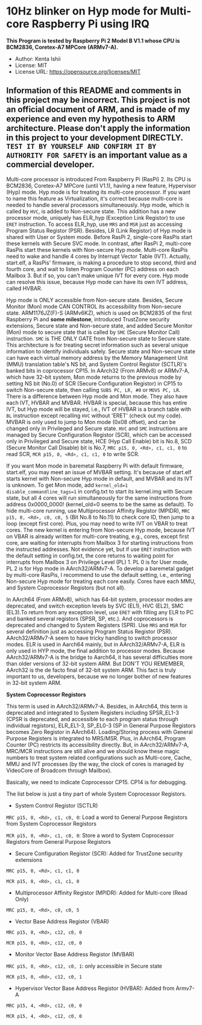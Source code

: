 # 10Hz blinker on Hyp mode for Multi-core Raspberry Pi using IRQ

**This Program is tested by Raspberry Pi 2 Model B V1.1 whose CPU is BCM2836, Coretex-A7 MPCore (ARMv7-A).**

* Author: Kenta Ishii
* License: MIT
* License URL: https://opensource.org/licenses/MIT

## Information of this README and comments in this project may be incorrect. This project is not an official document of ARM, and is made of my experience and even my hypothesis to ARM architecture. Please don't apply the information in this project to your development DIRECTLY. `TEST IT BY YOURSELF AND CONFIRM IT BY AUTHORITY FOR SAFETY` is an important value as a commercial developer.

Multi-core processor is introduced From Raspberry Pi (RasPi) 2. Its CPU is BCM2836, Coretex-A7 MPCore (until V1.1), having a new feature, Hypervisor (Hyp) mode. Hyp mode is for treating its multi-core processor. If you want to name this feature as Virtualization, it's correct because multi-core is needed to handle several processors simultaneously. Hyp mode, which is called by `HVC`, is added to Non-secure state. This addition has a new processor mode, uniquely has ELR_hyp (Exception Link Registor) to use `ERET` instruction. To access ELR_hyp, use `MRS` and `MSR` just as accessing Program Status Registor (PSR). Besides, LR (Link Registor) of Hyp mode is shared with User or System mode. Before RasPi 2, single-core RasPis start these kernels with Secure SVC mode. In contrast, after RasPi 2, multi-core RasPis start these kernels with Non-secure Hyp mode. Multi-core RasPis need to wake and handle 4 cores by Interrupt Vector Table (IVT). Actually, start.elf, a RasPis' firmware, is making a procedure to stop second, third and fourth core, and wait to listen Program Counter (PC) address on each Mailbox 3. But if so, you can't make unique IVT for every core. Hyp mode can resolve this issue, because Hyp mode can have its own IVT address, called HVBAR.

Hyp mode is ONLY accessible from Non-secure state. Besides, Secure Monitor (Mon) mode CAN CONTROL its accessibility from Non-secure state. ARM1176JZ(F)-S (ARMv6KZ), which is used on BCM2835 of the first Raspberry Pi and **some milestone**, introduced TrustZone security extensions, Secure state and Non-secure state, and added Secure Monitor (Mon) mode to secure state that is called by `SMC` (Secure Monitor Call) instruction. `SMC` is THE ONLY GATE from Non-secure state to Secure state. This architecture is for treating secret information such as several unique information to identify individuals safely. Secure state and Non-secure state can have each virtual memory address by the Memory Management Unit (MMU) translation table's NS bit, and System Control Registor (SCTLR)'s banked bits in coprocessor CP15. In AArch32 (From ARMv8) or ARMv7-A, which have 32-bit system, Mon mode returns to the previous mode by setting NS bit (No.0) of SCR (Secure Configuration Registor) in CP15 to switch Non-secure state, then calling `SUBS PC, LR, #0` or `MOVS PC, LR`. There is a difference between Hyp mode and Mon mode. They also have each IVT, HVBAR and MVBAR. HVBAR is special, because this has entire IVT, but Hyp mode will be stayed, i.e., IVT of HVBAR is a branch table with `BL` instruction except recalling `HVC` without 'ERET' (check out my code). MVBAR is only used to jump to Mon mode (0x08 offset), and can be changed only in Privileged and Secure state. `HVC` and `SMC` instructions are managed by Secure Configuration Registor (SCR), which can be accessed only in Privileged and Secure state, HCE (Hyp Call Enable) bit is No.8, SCD (Secure Monitor Call Disable) bit is No.7, `MRC p15, 0, <Rd>, c1, c1, 0` to read SCR, `MCR p15, 0, <Rd>, c1, c1, 0` to write SCR.

If you want Mon mode in baremetal Raspberry Pi with default firmware, start.elf, you may meet an issue of MVBAR setting. It's because of start.elf starts kernel with Non-secure Hyp mode in default, and MVBAR and its IVT is unknown. To get Mon mode, add `kernel_old=1 disable_commandline_tags=1` in config.txt to start its kernel.img with Secure state, but all 4 cores will run simultaneously for the same instructions from address 0x0000_0000! (kernel_old=0 seems to be the same as default). To hide multi-core running, use Multiprocessor Affinity Registor (MPIDR), `MRC p15, 0, <Rd>, c0, c0, 5` (Bit No.8 to No.11) to check core ID, then jump to a loop (except first core). Plus, you may need to write IVT on VBAR to treat cores. The new kernel is entering from Non-secure Hyp mode, because IVT on VBAR is already written for multi-core treating, e.g., cores, except first core, are waiting for interrupts from Mailbox 3 for starting instructions from the instructed addresses. Not evidence yet, but if use `ERET` instruction with the default setting in config.txt, the core returns to waiting point for interrupts from Mailbox 3 on Privilege Level (PL) 1. PL 0 is for User mode, PL 2 is for Hyp mode in AArch32/ARMv7-A. To develop a baremetal gadget by multi-core RasPis, I recommend to use the default setting, i.e., entering Non-secure Hyp mode for treating each core easily. Cores have each MMU, and System Coprocessor Registors (but not all).

In AArch64 (From ARMv8), which has 64-bit system, processor modes are deprecated, and switch exception levels by SVC (EL1), HVC (EL2), SMC (EL3).To return from any exception level, use `ERET` with filling any ELR to PC and banked several registors (SPSR, SP, etc.). And coprocessors is deprecated and changed to System Registers (SPR). Use `MRS` and `MSR` for several definition just as accessing Program Status Registor (PSR). AArch32/ARMv7-A seem to have tricky handling to switch processor modes. ELR is used in Aarch64 mainly, but in AArch32/ARMv7-A, ELR is only used in HYP mode, the final addition to processor modes. Because AArch32/ARMv7-A is the bridge to Aarch64, it has several difficulties more than older versions of 32-bit system ARM. But DON'T YOU REMEMBER, AArch32 is the de facto final of 32-bit system ARM. This fact is truly important to us, developers, because we no longer bother of new features in 32-bit system ARM.

**System Coprocessor Registors**

This term is used in AArch32/ARMv7-A. Besides, in AArch64, this term is deprecated and integrated to System Registers including SPSR_EL1-3 (CPSR is deprecated, and accessible to each program status through individual registors), ELR_EL1-3, SP_EL0-3 (SP in General Purpose Registors becomes Zero Registor in AArch64). Loading/Storing process with General Purpose Registers is integrated to MRS/MSR. Plus, in AArch64, Program Counter (PC) restricts its accessibility directly. But, in AArch32/ARMv7-A, MRC/MCR instructions are still alive and we should know these magic numbers to treat system related configurations such as Multi-core, Cache, MMU and IVT processes (by the way, the clock of cores is managed by VideoCore of Broadcom through Mailbox).

Basically, we need to indicate Coprocessor CP15. CP14 is for debugging.

The list below is just a tiny part of whole System Coprocessor Registors.

* System Control Registor (SCTLR)

`MRC p15, 0, <Rd>, c1, c0, 0`: Load a word to General Purpose Registors from System Coprocessor Registors

`MCR p15, 0, <Rd>, c1, c0, 0`: Store a word to System Coprocessor Registors from General Purpose Registors

* Secure Configuration Registor (SCR): Added for TrustZone security extensions

`MRC p15, 0, <Rd>, c1, c1, 0`

`MCR p15, 0, <Rd>, c1, c1, 0`
 
* Multiprocessor Affinity Registor (MPIDR): Added for Multi-core (Read Only)

`MRC p15, 0, <Rd>, c0, c0, 5`

* Vector Base Address Registor (VBAR)

`MRC p15, 0, <Rd>, c12, c0, 0`

`MCR p15, 0, <Rd>, c12, c0, 0`

* Monitor Vector Base Address Registor (MVBAR)

`MRC p15, 0, <Rd>, c12, c0, 1`: only accessible in Secure state

`MCR p15, 0, <Rd>, c12, c0, 1`

* Hypervisor Vector Base Address Registor (HVBAR): Added from Armv7-A

`MRC p15, 4, <Rd>, c12, c0, 0`

`MCR p15, 4, <Rd>, c12, c0, 0`
